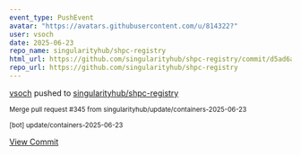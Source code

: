```yaml
---
event_type: PushEvent
avatar: "https://avatars.githubusercontent.com/u/814322?"
user: vsoch
date: 2025-06-23
repo_name: singularityhub/shpc-registry
html_url: https://github.com/singularityhub/shpc-registry/commit/d5ad6a1485e311d6c28d0c7854ad5b5508b4abea
repo_url: https://github.com/singularityhub/shpc-registry
---
```


<a href='https://github.com/vsoch' target='_blank'>vsoch</a> pushed to <a href='https://github.com/singularityhub/shpc-registry' target='_blank'>singularityhub/shpc-registry</a>

<small>Merge pull request #345 from singularityhub/update/containers-2025-06-23

[bot] update/containers-2025-06-23</small>

<a href='https://github.com/singularityhub/shpc-registry/commit/d5ad6a1485e311d6c28d0c7854ad5b5508b4abea' target='_blank'>View Commit</a>